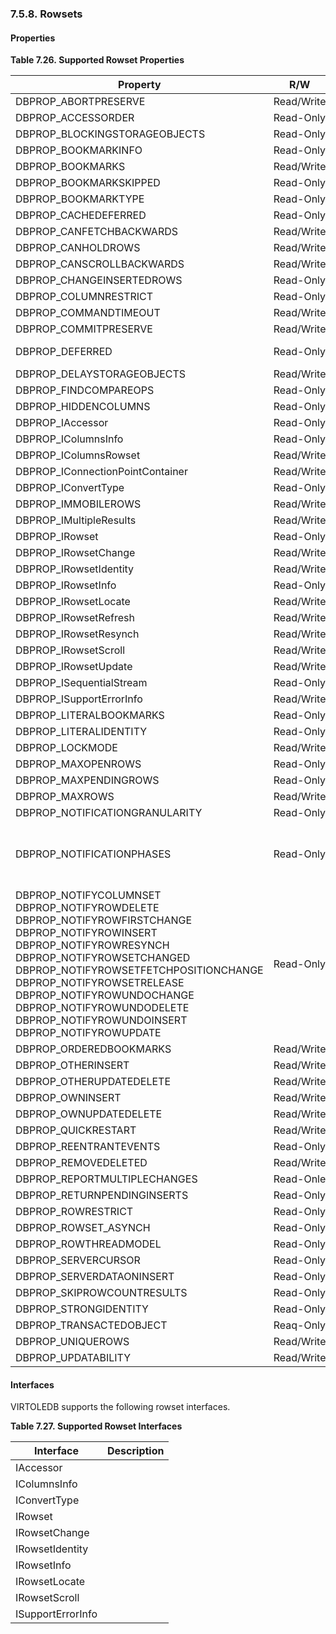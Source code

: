 <div>

<div>

<div>

<div>

### 7.5.8. Rowsets

</div>

</div>

</div>

<div>

<div>

<div>

<div>

#### Properties

</div>

</div>

</div>

<div>

**Table 7.26. Supported Rowset Properties**

<div>

| Property                                                                                                                                                                                                                                                                                                                      | R/W        | Default                                                                                                                      | Notes |
|-------------------------------------------------------------------------------------------------------------------------------------------------------------------------------------------------------------------------------------------------------------------------------------------------------------------------------|------------|------------------------------------------------------------------------------------------------------------------------------|-------|
| DBPROP_ABORTPRESERVE                                                                                                                                                                                                                                                                                                          | Read/Write |                                                                                                                              |       |
| DBPROP_ACCESSORDER                                                                                                                                                                                                                                                                                                            | Read-Only  | DBPROPVAL_AO_RANDOM                                                                                                          |       |
| DBPROP_BLOCKINGSTORAGEOBJECTS                                                                                                                                                                                                                                                                                                 | Read-Only  | VARIANT_TRUE                                                                                                                 |       |
| DBPROP_BOOKMARKINFO                                                                                                                                                                                                                                                                                                           | Read-Only  | DBPROPVAL_BI_CROSSROWSET                                                                                                     |       |
| DBPROP_BOOKMARKS                                                                                                                                                                                                                                                                                                              | Read/Write | VARIANT_FALSE                                                                                                                |       |
| DBPROP_BOOKMARKSKIPPED                                                                                                                                                                                                                                                                                                        | Read-Only  | VARIANT_FALSE                                                                                                                |       |
| DBPROP_BOOKMARKTYPE                                                                                                                                                                                                                                                                                                           | Read-Only  | DBPROPVAL_BMK_NUMERIC                                                                                                        |       |
| DBPROP_CACHEDEFERRED                                                                                                                                                                                                                                                                                                          | Read-Only  | VARIANT_FALSE                                                                                                                |       |
| DBPROP_CANFETCHBACKWARDS                                                                                                                                                                                                                                                                                                      | Read/Write | VARIANT_FALSE                                                                                                                |       |
| DBPROP_CANHOLDROWS                                                                                                                                                                                                                                                                                                            | Read/Write | VARIANT_FALSE                                                                                                                |       |
| DBPROP_CANSCROLLBACKWARDS                                                                                                                                                                                                                                                                                                     | Read/Write | VARIANT_FALSE                                                                                                                |       |
| DBPROP_CHANGEINSERTEDROWS                                                                                                                                                                                                                                                                                                     | Read-Only  | VARIANT_FALSE                                                                                                                |       |
| DBPROP_COLUMNRESTRICT                                                                                                                                                                                                                                                                                                         | Read-Only  | VARIANT_FALSE                                                                                                                |       |
| DBPROP_COMMANDTIMEOUT                                                                                                                                                                                                                                                                                                         | Read/Write |                                                                                                                              |       |
| DBPROP_COMMITPRESERVE                                                                                                                                                                                                                                                                                                         | Read/Write | VARIANT_FALSE                                                                                                                |       |
| DBPROP_DEFERRED                                                                                                                                                                                                                                                                                                               | Read-Only  | VARIANT_FALSE or VARIANT_TRUE                                                                                                |       |
| DBPROP_DELAYSTORAGEOBJECTS                                                                                                                                                                                                                                                                                                    | Read/Write | VARIANT_FALSE                                                                                                                |       |
| DBPROP_FINDCOMPAREOPS                                                                                                                                                                                                                                                                                                         | Read-Only  | 0                                                                                                                            |       |
| DBPROP_HIDDENCOLUMNS                                                                                                                                                                                                                                                                                                          | Read-Only  |                                                                                                                              |       |
| DBPROP_IAccessor                                                                                                                                                                                                                                                                                                              | Read-Only  | VARIANT_TRUE                                                                                                                 |       |
| DBPROP_IColumnsInfo                                                                                                                                                                                                                                                                                                           | Read-Only  | VARIANT_TRUE                                                                                                                 |       |
| DBPROP_IColumnsRowset                                                                                                                                                                                                                                                                                                         | Read/Write | VARIANT_FALSE                                                                                                                |       |
| DBPROP_IConnectionPointContainer                                                                                                                                                                                                                                                                                              | Read/Write | VARIANT_FALSE                                                                                                                |       |
| DBPROP_IConvertType                                                                                                                                                                                                                                                                                                           | Read-Only  | VARIANT_TRUE                                                                                                                 |       |
| DBPROP_IMMOBILEROWS                                                                                                                                                                                                                                                                                                           | Read/Write | VARIANT_FALSE                                                                                                                |       |
| DBPROP_IMultipleResults                                                                                                                                                                                                                                                                                                       | Read/Write | VARIANT_FALSE                                                                                                                |       |
| DBPROP_IRowset                                                                                                                                                                                                                                                                                                                | Read-Only  | VARIANT_TRUE                                                                                                                 |       |
| DBPROP_IRowsetChange                                                                                                                                                                                                                                                                                                          | Read/Write | VARIANT_FALSE                                                                                                                |       |
| DBPROP_IRowsetIdentity                                                                                                                                                                                                                                                                                                        | Read/Write | VARIANT_FALSE                                                                                                                |       |
| DBPROP_IRowsetInfo                                                                                                                                                                                                                                                                                                            | Read-Only  | VARIANT_TRUE                                                                                                                 |       |
| DBPROP_IRowsetLocate                                                                                                                                                                                                                                                                                                          | Read/Write | VARIANT_FALSE                                                                                                                |       |
| DBPROP_IRowsetRefresh                                                                                                                                                                                                                                                                                                         | Read/Write | VARIANT_FALSE                                                                                                                |       |
| DBPROP_IRowsetResynch                                                                                                                                                                                                                                                                                                         | Read/Write | VARIANT_FALSE                                                                                                                |       |
| DBPROP_IRowsetScroll                                                                                                                                                                                                                                                                                                          | Read/Write | VARIANT_FALSE                                                                                                                |       |
| DBPROP_IRowsetUpdate                                                                                                                                                                                                                                                                                                          | Read/Write | VARIANT_FALSE                                                                                                                |       |
| DBPROP_ISequentialStream                                                                                                                                                                                                                                                                                                      | Read-Only  | VARIANT_TRUE                                                                                                                 |       |
| DBPROP_ISupportErrorInfo                                                                                                                                                                                                                                                                                                      | Read/Write | VARIANT_FALSE                                                                                                                |       |
| DBPROP_LITERALBOOKMARKS                                                                                                                                                                                                                                                                                                       | Read-Only  | VARIANT_FALSE                                                                                                                |       |
| DBPROP_LITERALIDENTITY                                                                                                                                                                                                                                                                                                        | Read-Only  | VARIANT_TRUE                                                                                                                 |       |
| DBPROP_LOCKMODE                                                                                                                                                                                                                                                                                                               | Read/Write | DBPROPVAL_LM_NONE                                                                                                            |       |
| DBPROP_MAXOPENROWS                                                                                                                                                                                                                                                                                                            | Read-Only  | 0                                                                                                                            |       |
| DBPROP_MAXPENDINGROWS                                                                                                                                                                                                                                                                                                         | Read-Only  | 0                                                                                                                            |       |
| DBPROP_MAXROWS                                                                                                                                                                                                                                                                                                                | Read/Write | 0                                                                                                                            |       |
| DBPROP_NOTIFICATIONGRANULARITY                                                                                                                                                                                                                                                                                                | Read-Only  | DBPROPVAL_NT_SINGLEROW                                                                                                       |       |
| DBPROP_NOTIFICATIONPHASES                                                                                                                                                                                                                                                                                                     | Read-Only  | DBPROPVAL_NP_OKTODO \| DBPROPVAL_NP_ABOUTTODO \| DBPROPVAL_NP_SYNCHAFTER \| DBPROPVAL_NP_FAILEDTODO \| DBPROPVAL_NP_DIDEVENT |       |
| DBPROP_NOTIFYCOLUMNSET DBPROP_NOTIFYROWDELETE DBPROP_NOTIFYROWFIRSTCHANGE DBPROP_NOTIFYROWINSERT DBPROP_NOTIFYROWRESYNCH DBPROP_NOTIFYROWSETCHANGED DBPROP_NOTIFYROWSETFETCHPOSITIONCHANGE DBPROP_NOTIFYROWSETRELEASE DBPROP_NOTIFYROWUNDOCHANGE DBPROP_NOTIFYROWUNDODELETE DBPROP_NOTIFYROWUNDOINSERT DBPROP_NOTIFYROWUPDATE | Read-Only  | DBPROPVAL_NP_OKTODO \| DBPROPVAL_NP_ABOUTTODO \| DBPROPVAL_NP_SYNCHAFTER                                                     |       |
| DBPROP_ORDEREDBOOKMARKS                                                                                                                                                                                                                                                                                                       | Read/Write | VARIANT_FALSE                                                                                                                |       |
| DBPROP_OTHERINSERT                                                                                                                                                                                                                                                                                                            | Read/Write | VARIANT_FALSE                                                                                                                |       |
| DBPROP_OTHERUPDATEDELETE                                                                                                                                                                                                                                                                                                      | Read/Write | VARIANT_FALSE                                                                                                                |       |
| DBPROP_OWNINSERT                                                                                                                                                                                                                                                                                                              | Read/Write | VARIANT_TRUE                                                                                                                 |       |
| DBPROP_OWNUPDATEDELETE                                                                                                                                                                                                                                                                                                        | Read/Write | VARIANT_TRUE                                                                                                                 |       |
| DBPROP_QUICKRESTART                                                                                                                                                                                                                                                                                                           | Read/Write | VARIANT_FALSE                                                                                                                |       |
| DBPROP_REENTRANTEVENTS                                                                                                                                                                                                                                                                                                        | Read-Only  | VARIANT_FALSE                                                                                                                |       |
| DBPROP_REMOVEDELETED                                                                                                                                                                                                                                                                                                          | Read/Write | VARIANT_FALSE                                                                                                                |       |
| DBPROP_REPORTMULTIPLECHANGES                                                                                                                                                                                                                                                                                                  | Read-Onle  | VARIANT_FALSE                                                                                                                |       |
| DBPROP_RETURNPENDINGINSERTS                                                                                                                                                                                                                                                                                                   | Read-Only  | VARIANT_FALSE                                                                                                                |       |
| DBPROP_ROWRESTRICT                                                                                                                                                                                                                                                                                                            | Read-Only  | VARIANT_FALSE                                                                                                                |       |
| DBPROP_ROWSET_ASYNCH                                                                                                                                                                                                                                                                                                          | Read-Only  | VARIANT_FALSE                                                                                                                |       |
| DBPROP_ROWTHREADMODEL                                                                                                                                                                                                                                                                                                         | Read-Only  | DBPROPVAL_RT_FREETHREAD                                                                                                      |       |
| DBPROP_SERVERCURSOR                                                                                                                                                                                                                                                                                                           | Read-Only  | VARIANT_TRUE                                                                                                                 |       |
| DBPROP_SERVERDATAONINSERT                                                                                                                                                                                                                                                                                                     | Read-Only  | VARIANT_FALSE                                                                                                                |       |
| DBPROP_SKIPROWCOUNTRESULTS                                                                                                                                                                                                                                                                                                    | Read-Only  | VARIANT_TRUE                                                                                                                 |       |
| DBPROP_STRONGIDENTITY                                                                                                                                                                                                                                                                                                         | Read-Only  | VARIANT_FALSE                                                                                                                |       |
| DBPROP_TRANSACTEDOBJECT                                                                                                                                                                                                                                                                                                       | Reaq-Only  | VARIANT_FALSE                                                                                                                |       |
| DBPROP_UNIQUEROWS                                                                                                                                                                                                                                                                                                             | Read/Write | VARIANT_FALSE                                                                                                                |       |
| DBPROP_UPDATABILITY                                                                                                                                                                                                                                                                                                           | Read/Write | 0                                                                                                                            |       |

</div>

</div>

  

</div>

<div>

<div>

<div>

<div>

#### Interfaces

</div>

</div>

</div>

VIRTOLEDB supports the following rowset interfaces.

<div>

**Table 7.27. Supported Rowset Interfaces**

<div>

| Interface         | Description |
|-------------------|-------------|
| IAccessor         |             |
| IColumnsInfo      |             |
| IConvertType      |             |
| IRowset           |             |
| IRowsetChange     |             |
| IRowsetIdentity   |             |
| IRowsetInfo       |             |
| IRowsetLocate     |             |
| IRowsetScroll     |             |
| ISupportErrorInfo |             |

</div>

</div>

  

</div>

</div>
